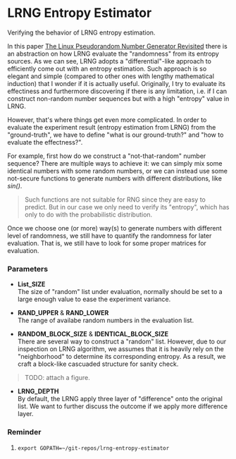 # LRNG Entropy Estimator
Verifying the behavior of LRNG entropy estimation.

In this paper [The Linux Pseudorandom Number Generator Revisited](https://eprint.iacr.org/2012/251.pdf) there is an  abstraction on how LRNG evaluate the "randomness" from its entropy sources. As we can see, LRNG adopts a "differential"-like approach to efficiently come out with an entropy estimation. Such approach is so elegant and simple (compared to other ones with lengthy mathematical induction) that I wonder if it is actually useful. Originally, I try to evaluate its effectiness and furthermore discovering if there is any limitation, i.e. if I can construct non-random number sequences but with a high "entropy" value in LRNG.

However, that's where things get even more complicated. In order to evaluate the experiment result (entropy estimation from LRNG) from the "ground-truth", we have to define "what is our ground-truth?" and "how to evaluate the effectness?".

For example, first how do we construct a "not-that-random" number sequence? There are multiple ways to achieve it: we can simply mix some identical numbers with some random numbers, or we can instead use some not-secure functions to generate 
numbers with different distributions, like *sin()*.

> Such functions are not suitable for RNG since they are easy to predict. But in our case we only need to verify its "entropy", which has only to do with the probabilistic distribution.

Once we choose one (or more) way(s) to generate numbers with different level of randomness, we still have to quantify the randomness for later evaluation. That is, we still have to look for some proper matrices for evaluation.

### Parameters

- **List_SIZE**  
The size of "random" list under evaluation, normally should be set to a large enough value to ease the experiment variance.

- **RAND_UPPER** & **RAND_LOWER**  
The range of availabe random numbers in the evaluation list.

- **RANDOM_BLOCK_SIZE** & **IDENTICAL_BLOCK_SIZE**  
There are several way to construct a "random" list. However, due to our inspection on LRNG algorithm, we assumes that it is heavily rely on the "neighborhood" to determine its corresponding entropy. As a result, we craft a block-like cascuaded structure for sanity check.

> TODO: attach a figure.

- **LRNG_DEPTH**  
By default, the LRNG apply three layer of "difference" onto the original list. We want to further discuss the outcome if we apply more difference layer.


### Reminder
1. `export GOPATH=~/git-repos/lrng-entropy-estimator`